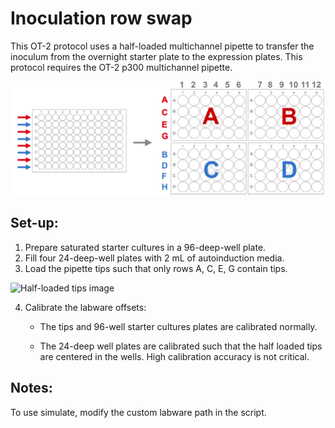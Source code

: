 # Inoculation row swap

This OT-2 protocol uses a half-loaded multichannel pipette to transfer the inoculum from the overnight starter plate to the expression plates. This protocol requires the OT-2 p300 multichannel pipette. 


![Inoculation row swap image](images/row_swap_inoculation.png)

## Set-up:
1. Prepare saturated starter cultures in a 96-deep-well plate.
2. Fill four 24-deep-well plates with 2 mL of autoinduction media. 
3. Load the pipette tips such that only rows A, C, E, G contain tips. 

![Half-loaded tips image](images/half-loaded-tips.png)

4. Calibrate the labware offsets:

    - The tips and 96-well starter cultures plates are calibrated normally. 

    - The 24-deep well plates are calibrated such that the half loaded tips are centered in the wells. High calibration accuracy is not critical. 

## Notes:

To use simulate, modify the custom labware path in the script. 